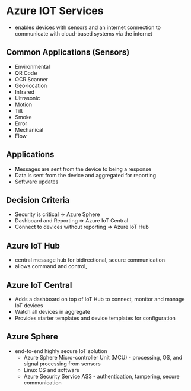 # Azure IOT Services
- enables devices with sensors and an internet connection to communicate with cloud-based systems via the internet

## Common Applications (Sensors)
- Environmental
- QR Code
- OCR Scanner
- Geo-location
- Infrared
- Ultrasonic
- Motion
- Tilt
- Smoke
- Error
- Mechanical
- Flow

## Applications
- Messages are sent from the device to being a response
- Data is sent from the device and aggregated for reporting
- Software updates

## Decision Criteria
- Security is critical => Azure Sphere
- Dashboard and Reporting => Azure IoT Central
- Connect to devices without reporting => Azure IoT Hub

## Azure IoT Hub
- central message hub for bidirectional, secure communication
- allows command and control, 

## Azure IoT Central
- Adds a dashboard on top of IoT Hub to connect, monitor and manage IoT devices
- Watch all devices in aggregate
- Provides starter templates and device templates for configuration

## Azure Sphere
- end-to-end highly secure IoT solution 
    - Azure Sphere Micro-controller Unit (MCU) - processing, OS, and signal processing from sensors
    - Linux OS and software
    - Azure Security Service AS3 - authentication, tampering, secure communication